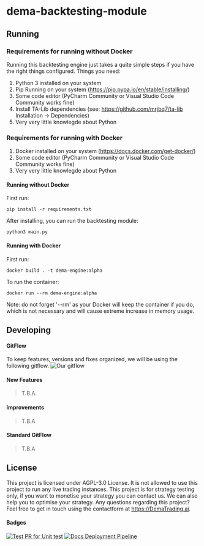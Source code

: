 # dema-backtesting-module

## Running
### Requirements for running without Docker
Running this backtesting engine just takes a quite simple steps if you have the right things configured. Things you need:
1. Python 3 installed on your system
2. Pip Running on your system (https://pip.pypa.io/en/stable/installing/)
3. Some code editor (PyCharm Community or Visual Studio Code Community works fine)
4. Install TA-Lib dependencies (see: https://github.com/mrjbq7/ta-lib Installation -> Dependencies)
5. Very very little knowlegde about Python

### Requirements for running with Docker
1. Docker installed on your system (https://docs.docker.com/get-docker/)
2. Some code editor (PyCharm Community or Visual Studio Code Community works fine)
3. Very very little knowlegde about Python


#### Running without Docker
First run:
```` 
pip install -r requirements.txt
````

After installing, you can run the backtesting module:
````
python3 main.py
````

#### Running with Docker
First run:
```` 
docker build . -t dema-engine:alpha
````

To run the container: 
````
docker run --rm dema-engine:alpha
````

Note: do not forget '--rm' as your Docker will keep the container if you do, which is not necessary and will cause extreme increase in memory usage.
## Developing
#### GitFlow
To keep features, versions and fixes organized, we will be using the following gitflow.
![Our gitflow](https://images.prismic.io/clubhouse/e02ba62c-26e6-4250-acff-1b2c93ecc789_image-32.png)

#### New Features
> T.B.A.

#### Improvements
> T.B.A

#### Standard GitFlow
> T.B.A

## License
This project is licensed under AGPL-3.0 License. It is not allowed to use this project to run any live trading instances. This project is for strategy testing only, if you want to monetise your strategy you can contact us. We can also help you to optimise your strategy. Any questions regarding this project? Feel free to get in touch using the contactform at https://DemaTrading.ai. 


#### Badges
[![Test PR for Unit test](https://github.com/dema-trading-ai/engine/actions/workflows/PR%20unit%20test.yml/badge.svg)](https://github.com/dema-trading-ai/engine/actions/workflows/PR%20unit%20test.yml)
[![Docs Deployment Pipeline](https://github.com/dema-trading-ai/engine/actions/workflows/Docs%20Deployment%20Pipeline.yml/badge.svg)](https://github.com/dema-trading-ai/engine/actions/workflows/Docs%20Deployment%20Pipeline.yml)